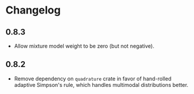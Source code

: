 # Changelog

## 0.8.3
- Allow mixture model weight to be zero (but not negative).

## 0.8.2
- Remove dependency on `quadrature` crate in favor of hand-rolled adaptive Simpson's rule, which handles multimodal distributions better.
